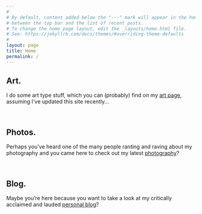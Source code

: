 ```yaml
---
#
# By default, content added below the "---" mark will appear in the home page
# between the top bar and the list of recent posts.
# To change the home page layout, edit the _layouts/home.html file.
# See: https://jekyllrb.com/docs/themes/#overriding-theme-defaults
#
layout: page
title: Home
permalink: /
---
```


## Art.

<div class="glitch" id="glitch-about"></div>

<p>I do some art type stuff, which you can (probably) find on my <a href="/art">art page</a>, assuming I've updated this site recently...</p>

<br />

## Photos.
<div class="glitch" id="glitch-photos"></div>

<p>Perhaps you’ve heard one of the many people ranting and raving about my photography and you came here to check out my latest <a href="/photos">photography</a>?</p>

<br />

## Blog.
<div class="glitch" id="glitch-blog"></div>

<p>Maybe you’re here because you want to take a look at my critically acclaimed and lauded <a href="/blog">personal blog</a>?</p>

